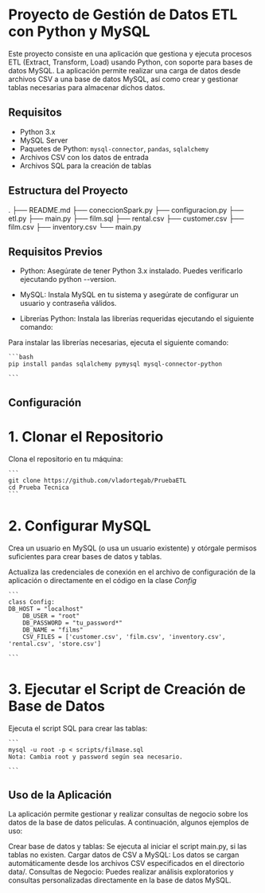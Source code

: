 # Proyecto de Gestión de Datos ETL con Python y MySQL

Este proyecto consiste en una aplicación que gestiona y ejecuta procesos ETL (Extract, Transform, Load) usando Python, con soporte para bases de datos MySQL. La aplicación permite realizar una carga de datos desde archivos CSV a una base de datos MySQL, así como crear y gestionar tablas necesarias para almacenar dichos datos.

## Requisitos

- Python 3.x
- MySQL Server
- Paquetes de Python: `mysql-connector`, `pandas`, `sqlalchemy`
- Archivos CSV con los datos de entrada
- Archivos SQL para la creación de tablas

## Estructura del Proyecto

.
├── README.md
├── coneccionSpark.py
├── configuracion.py
├── etl.py
├── main.py
├── film.sql
├── rental.csv
├── customer.csv
├── film.csv
├── inventory.csv
└── main.py



## Requisitos Previos

- Python: Asegúrate de tener Python 3.x instalado. Puedes verificarlo ejecutando python --version.

- MySQL: Instala MySQL en tu sistema y asegúrate de configurar un usuario y contraseña válidos.

- Librerías Python: Instala las librerías requeridas ejecutando el siguiente comando:

Para instalar las librerías necesarias, ejecuta el siguiente comando:

    ```bash
    pip install pandas sqlalchemy pymysql mysql-connector-python
   
    ```

## Configuración 
# 1. Clonar el Repositorio
Clona el repositorio en tu máquina:

    ```
    git clone https://github.com/vladortegab/PruebaETL
    cd Prueba Tecnica
    ```
    
    

# 2. Configurar MySQL
Crea un usuario en MySQL (o usa un usuario existente) y otórgale permisos suficientes para crear bases de datos y tablas.

Actualiza las credenciales de conexión en el archivo de configuración de la aplicación o directamente en el código en la clase 
_Config_

    ```
    class Config:
    DB_HOST = "localhost"
        DB_USER = "root"
        DB_PASSWORD = "tu_password*"
        DB_NAME = "films"
        CSV_FILES = ['customer.csv', 'film.csv', 'inventory.csv', 'rental.csv', 'store.csv']
   
    ```


# 3. Ejecutar el Script de Creación de Base de Datos
Ejecuta el script SQL para crear las tablas:


    ```
    mysql -u root -p < scripts/filmase.sql
    Nota: Cambia root y password según sea necesario.
   
    ```





## Uso de la Aplicación
La aplicación permite gestionar y realizar consultas de negocio sobre los datos de la base de datos peliculas. A continuación, algunos ejemplos de uso:

Crear base de datos y tablas: Se ejecuta al iniciar el script main.py, si las tablas no existen.
Cargar datos de CSV a MySQL: Los datos se cargan automáticamente desde los archivos CSV especificados en el directorio data/.
Consultas de Negocio: Puedes realizar análisis exploratorios y consultas personalizadas directamente en la base de datos MySQL.
